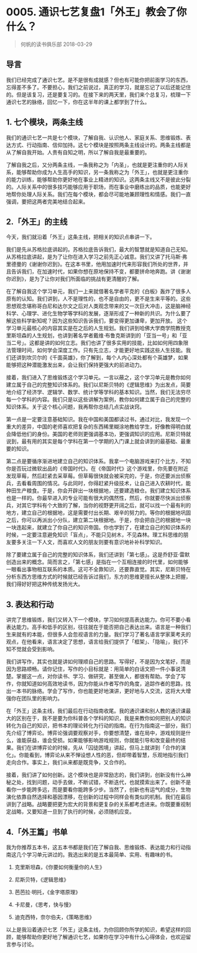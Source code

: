 # 0005. 通识七艺复盘1「外王」教会了你什么？
> 何帆的读书俱乐部
2018-03-29

## 导言

我们已经完成了通识七艺。是不是很有成就感？但也有可能你把前面学习的东西，忘得差不多了。不要担心，我们之前说过，真正的学习，就是忘记了以后还能记住的。但是该复习，还是要复习的。在接下来的两天里，我们来个总复习，梳理一下通识七艺的脉络，回忆一下，你在这半年的课上都学到了什么。

## 1. 七个模块，两条主线
我们的通识七艺一共是七个模块，了解自我、认识他人、家庭关系、思维锻炼、表达方式、行动指南、信仰加持。这七个模块是按照两条主线设计的。两条主线都是从了解自我开始。人贵有自知之明，所以了解自我是最重要的。

了解自我之后，又分两条主线，一条我称之为「内圣」，也就是更注重你的人际关系，能够帮助你成为人生高手的知识，另一条我称之为「外王」，也就是更注重你的能力训练，能够帮助你更好地在事业上精进的知识。这两条主线又不是彼此分裂的。人际关系中的很多技巧能够应用于职场，而在事业中磨练出的品质，也能更好地帮你处理人际关系。我们在每个模块，都会尽可能地兼顾理性和情感。我们一直强调，要把这两者完美地结合起来。

## 2.「外王」的主线
今天，我们就沿着「外王」这条主线，把相关的知识点串讲一下。

我们是先从苏格拉底讲起的。苏格拉底告诉我们，最大的智慧就是知道自己无知。从苏格拉底讲起，是为了让你在进入学习之前先正心诚意。我们又讲了托马斯·弗里德曼的《谢谢你迟到》。在这本书里，他用加速时代来形容我们所处的世界，并且告诉我们，在加速时代，如果你想在原地保持不变，都要拼命地奔跑。讲《谢谢你迟到》，是为了让你对我们所面临的挑战有更清醒的了解。

在了解自我这个学习单元，我们一上来就借著名学者平克的《白板》轰炸了很多人原有的认知。我们讲到，人不是理性的，也不是自由的，更不是生来平等的。这些思想观念堪称哥白尼和达尔文之后对人类观念带来的又一次巨大冲击，这是脑神经科学、心理学、进化生物学等学科的发展，逐渐形成了一种新的共识。为什么要了解这些科学新知呢？因为这些知识告诉我们，要变得更加谦卑，更加开放。
这个学习单元最核心的内容其实是在之后的人生规划。我们讲到哈佛大学商学院教授克里斯坦森的人生规划，也讲到著名学者戴维·布鲁克斯讲到的「亚当一号」和「亚当二号」。这都是讲的如何立志。我们也讲了很多实用的技能，比如如何用四象限法管理时间，如何学会深度工作。只有先立志，才能更好地实践这些人生技能。我们还讲到坎贝尔的《千面英雄》，你了解到，每个人内心深处都有个英雄梦，如果能够把这种潜能激发出来，会让我们保持更强大的前进动力。

接着，我们进入了思维锻炼这个学习单元。一言以蔽之，这个学习单元是教你如何建立属于自己的完整知识体系的。我们以尼斯贝特的《逻辑思维》为出发点，简要地介绍了经济学、逻辑学、数学、统计学等学科的基本知识。当然，我们无法穷尽每一个学科的内容。我们只是以这些讲解为案例，教你如何建立属于自己的完整的知识体系。关于这个核心问题，我再帮你总结几点实战诀窍。

第一点是一定要注意基础知识。我在中国和美国都读过书，通过对比，我发现一个重大的差异，中国的老师喜欢把复杂的东西稀里糊涂地教给学生，好像教得明白就会降低他们的身份。美国的老师则更强调基本功，更强调知识的应用。尼斯贝特就说到，最有用的其实是每个学科在第一个学期的入门课上就会讲到的最基础、最重要的知识。

第二点是要循序渐进地建立自己的知识体系。我拿一个电脑游戏来打个比方，不知你是否玩过微软出品的《帝国时代》。在《帝国时代》这个游戏里，你先要在附近发现草莓，然后赶紧去采草莓。但草莓很快就会被采完的，于是，你还要派出侦察兵，去看看周围的情况。与此同时，你得赶紧升级技术，让自己进入农耕时代，能种田生产粮食。于是，你会开辟出一块根据地，还要建造粮仓。我们建立知识体系也是一样的。你最早进入的专业可能有很大的偶然性，然后，你就要尽快派出侦察兵，对其它学科有个大致的了解，当你的视野更开阔之后，就可以找一个最有利的地方，建立自己的根据地，这是需要付出长期、艰辛的努力的。等你的根据地巩固之后，你可以再派出小分队，建立第二块根据地。于是，你会把自己的根据地一块一块连起来，就建立了你自己的知识帝国。你也学到了，在建立自己的知识体系的时候，一定要注意避免知识「盲点」，不能只见树木，不见森林。理工科思维的朋友要多关注一下人文，而喜欢人文的朋友则要有意识地补补科学知识。

除了要建立属于自己的完整的知识体系，我们还讲到「第七感」。这是乔舒亚·雷默创造出来的概念。简而言之，「第七感」是指在一个互相连接的时代里，如何能够一眼看出事物相互联系的本质。这可不全靠知识，还要靠直觉。其实，尼斯贝特在分析东西方思维方式的时候就已经告诉过我们，东方的思维更擅长从整体上把握，我们得好好把这种传统发扬光大。

## 3. 表达和行动
讲完了思维锻炼，我们又转入下一个模块，学习如何提高表达能力。你可不要小看表达能力。高手和低手的区别，往往就在于能否把自己表达出来。语言是一种我们生来就有的本能，但很多人会忽视语言的力量。我们学习了著名语言学家莱考夫的观点，在他看来，语言决定了思想，语言给我们提供了「框架」、「隐喻」，我们不知不觉就会受到影响。

我们讲写作，其实也就是讲如何理顺自己的思路。写得好，不是因为文笔好，而是因为思路顺畅。请你记住，写作的小目标就是：用简单的白话文把一件小事说清楚。掌握这一点，对你读书、学习、做研究，甚至做人，都很有帮助。学会了写作，你就知道如何高效地读书，因为你能从作者写作的角度，追踪作者的思路，找出一本书的脉络。学会了写作，你也能更好地演讲，更好地与人交流，这将大大增强你在团队里的影响力。

在「外王」这条主线，我们最后在行动指南收尾。我的通识课和别人教的通识课最大的区别在于，我不是要为你科普各个学科的知识，我是来教你如何把别人的知识转化为自己的知识，把书本的理论转化为行动的指南。在行为指南这一部分，我们先介绍了博弈论。博弈论强调要观察对手，你要想清楚，谁在局中，游戏规则是什么，谁能获益，谁会受损。如果能够影响游戏规则，你就能引导和改变最终的结果。我们在讲博弈论的时候，先从「囚徒困境」讲起，但马上就讲到「合作的演化」。你能看到，博弈论从来不惮设想人性的恶，但却带着智慧，乐观地指引我们走向合作。事实上，我们从来都是既竞争，又合作的。

接着，我们讲了如何创新。这个模块也是非常励志的，我们讲到，创新没有什么神秘之处，找到问题，动手去做，不断试错，不断迭代，也就摸索出来了。创新不是看你一步能跨多远，而是要看你能跨多少步。当然了，创新也有运气的成分，生物演化依靠自然选择和基因漂移，在创新的过程中同样会有类似的机制。我们在最后讲到了战略。战略要把更为宏大的背景和更复杂的关系都考虑进来。你既要重视制定战略，又要知道一旦到了执行的时候，必须随机应变。

## 4.「外王篇」书单
我为你推荐五本书，这五本书都是我们在了解自我、思维锻炼、表达能力和行动指南这几个学习单元讲过的。我选出来的是五本最简单、实用、有趣味的书。

1. 克里斯坦森，《你要如何衡量你的人生》

2. 尼斯贝特，《逻辑思维》
3. 芭芭拉·明托，《金字塔原理》
4. 卡尼曼，《思考，快与慢》
5. 迪克西特，奈尔伯夫，《策略思维》

以上是我沿着通识七艺「外王」这条主线，为你回顾你所学的知识，希望这样的回顾，能够帮助你更好地了解通识七艺，如果你在学习中有什么心得体会，也欢迎留言参与讨论。




